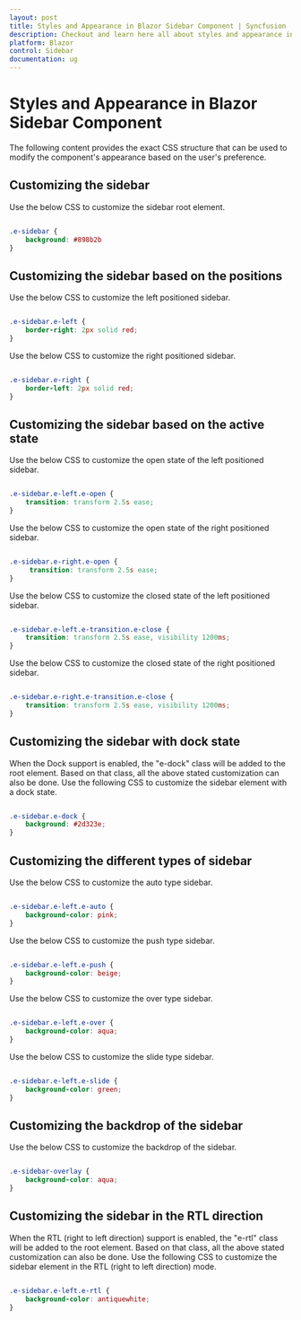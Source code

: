 ```yaml
---
layout: post
title: Styles and Appearance in Blazor Sidebar Component | Syncfusion
description: Checkout and learn here all about styles and appearance in Syncfusion Blazor Sidebar component and more.
platform: Blazor
control: Sidebar
documentation: ug
---
```


# Styles and Appearance in Blazor Sidebar Component

The following content provides the exact CSS structure that can be used to modify the component's appearance based on the user's preference.

## Customizing the sidebar

Use the below CSS to customize the sidebar root element.

```css

.e-sidebar {
    background: #898b2b
}

```

## Customizing the sidebar based on the positions

Use the below CSS to customize the left positioned sidebar.

```css

.e-sidebar.e-left {
    border-right: 2px solid red;
}

```

Use the below CSS to customize the right positioned sidebar.

```css

.e-sidebar.e-right {
    border-left: 2px solid red;
}

```

## Customizing the sidebar based on the active state

Use the below CSS to customize the open state of the left positioned sidebar.

```css

.e-sidebar.e-left.e-open {
    transition: transform 2.5s ease;
}

```

Use the below CSS to customize the open state of the right positioned sidebar.

```css

.e-sidebar.e-right.e-open {
     transition: transform 2.5s ease;
}

```

Use the below CSS to customize the closed state of the left positioned sidebar.

```css

.e-sidebar.e-left.e-transition.e-close {
    transition: transform 2.5s ease, visibility 1200ms;
}

```

Use the below CSS to customize the closed state of the right positioned sidebar.

```css

.e-sidebar.e-right.e-transition.e-close {
    transition: transform 2.5s ease, visibility 1200ms;
}

```

## Customizing the sidebar with dock state

When the Dock support is enabled, the "e-dock" class will be added to the root element. Based on that class, all the above stated customization can also be done. Use the following CSS to customize the sidebar element with a dock state.

```css

.e-sidebar.e-dock {
    background: #2d323e;
}

```

## Customizing the different types of sidebar

Use the below CSS to customize the auto type sidebar.

```css

.e-sidebar.e-left.e-auto {
    background-color: pink;
}

```

Use the below CSS to customize the push type sidebar.

```css

.e-sidebar.e-left.e-push {
    background-color: beige;
}

```

Use the below CSS to customize the over type sidebar.

```css

.e-sidebar.e-left.e-over {
    background-color: aqua;
}

```

Use the below CSS to customize the slide type sidebar.

```css

.e-sidebar.e-left.e-slide {
    background-color: green;
}

```

## Customizing the backdrop of the sidebar

Use the below CSS to customize the backdrop of the sidebar.

```css

.e-sidebar-overlay {
    background-color: aqua;
}

```

## Customizing the sidebar in the RTL direction

When the RTL (right to left direction) support is enabled, the "e-rtl" class will be added to the root element. Based on that class, all the above stated customization can also be done. Use the following CSS to customize the sidebar element in the RTL (right to left direction) mode.

```css

.e-sidebar.e-left.e-rtl {
    background-color: antiquewhite;
}

```